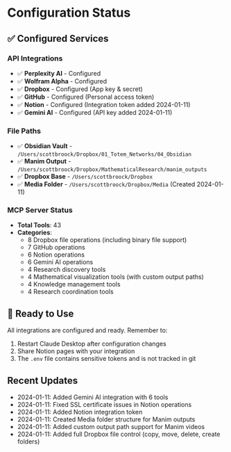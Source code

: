# Configuration Status

## ✅ Configured Services

### API Integrations
- ✅ **Perplexity AI** - Configured
- ✅ **Wolfram Alpha** - Configured  
- ✅ **Dropbox** - Configured (App key & secret)
- ✅ **GitHub** - Configured (Personal access token)
- ✅ **Notion** - Configured (Integration token added 2024-01-11)
- ✅ **Gemini AI** - Configured (API key added 2024-01-11)

### File Paths
- ✅ **Obsidian Vault** - `/Users/scottbroock/Dropbox/01_Totem_Networks/04_Obsidian`
- ✅ **Manim Output** - `/Users/scottbroock/Dropbox/MathematicalResearch/manim_outputs`
- ✅ **Dropbox Base** - `/Users/scottbroock/Dropbox`
- ✅ **Media Folder** - `/Users/scottbroock/Dropbox/Media` (Created 2024-01-11)

### MCP Server Status
- **Total Tools**: 43
- **Categories**:
  - 8 Dropbox file operations (including binary file support)
  - 7 GitHub operations
  - 6 Notion operations
  - 6 Gemini AI operations
  - 4 Research discovery tools
  - 4 Mathematical visualization tools (with custom output paths)
  - 4 Knowledge management tools
  - 4 Research coordination tools

## 🚀 Ready to Use

All integrations are configured and ready. Remember to:
1. Restart Claude Desktop after configuration changes
2. Share Notion pages with your integration
3. The `.env` file contains sensitive tokens and is not tracked in git

## Recent Updates
- 2024-01-11: Added Gemini AI integration with 6 tools
- 2024-01-11: Fixed SSL certificate issues in Notion operations
- 2024-01-11: Added Notion integration token
- 2024-01-11: Created Media folder structure for Manim outputs
- 2024-01-11: Added custom output path support for Manim videos
- 2024-01-11: Added full Dropbox file control (copy, move, delete, create folders)